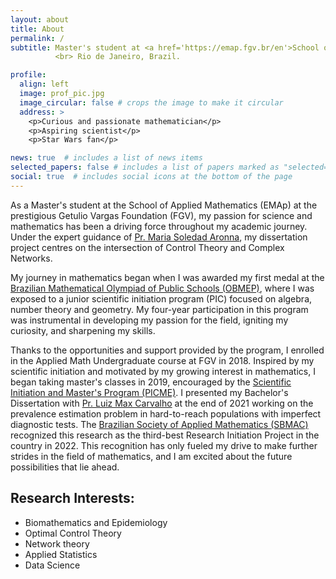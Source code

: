 ```yaml
---
layout: about
title: About
permalink: /
subtitle: Master's student at <a href='https://emap.fgv.br/en'>School of Applied Mathematics (FGV)</a>. 
          <br> Rio de Janeiro, Brazil.

profile:
  align: left
  image: prof_pic.jpg
  image_circular: false # crops the image to make it circular
  address: >
    <p>Curious and passionate mathematician</p> 
    <p>Aspiring scientist</p>
    <p>Star Wars fan</p>

news: true  # includes a list of news items
selected_papers: false # includes a list of papers marked as "selected={true}"
social: true  # includes social icons at the bottom of the page
---
```


As a Master's student at the School of Applied Mathematics (EMAp) at the prestigious Getulio Vargas Foundation (FGV), my passion for science and mathematics has been a driving force throughout my academic journey. Under the expert guidance of [Pr. Maria Soledad Aronna](https://sites.google.com/view/aronna/home), my dissertation project centres on the intersection of Control Theory and Complex Networks.

My journey in mathematics began when I was awarded my first medal at the [Brazilian Mathematical Olympiad of Public Schools (OBMEP)](http://www.obmep.org.br/), where I was exposed to a junior scientific initiation program (PIC) focused on algebra, number theory and geometry. My four-year participation in this program was instrumental in developing my passion for the field, igniting my curiosity, and sharpening my skills. 

Thanks to the opportunities and support provided by the program, I enrolled in the Applied Math Undergraduate course at FGV in 2018. Inspired by my scientific initiation and motivated by my growing interest in mathematics, I began taking master's classes in 2019, encouraged by the [Scientific Initiation and Master's Program (PICME)](https://picme.obmep.org.br/). I presented my Bachelor's Dissertation with [Pr. Luiz Max Carvalho](https://github.com/maxbiostat) at the end of 2021 working on the prevalence estimation problem in hard-to-reach populations with imperfect diagnostic tests. The [Brazilian Society of Applied Mathematics (SBMAC)](https://www.sbmac.org.br/) recognized this research as the third-best Research Initiation Project in the country in 2022. This recognition has only fueled my drive to make further strides in the field of mathematics, and I am excited about the future possibilities that lie ahead.

## Research Interests:

- Biomathematics and Epidemiology
- Optimal Control Theory
- Network theory
- Applied Statistics
- Data Science
